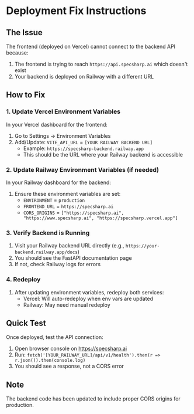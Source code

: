 # Deployment Fix Instructions

## The Issue
The frontend (deployed on Vercel) cannot connect to the backend API because:
1. The frontend is trying to reach `https://api.specsharp.ai` which doesn't exist
2. Your backend is deployed on Railway with a different URL

## How to Fix

### 1. Update Vercel Environment Variables
In your Vercel dashboard for the frontend:
1. Go to Settings → Environment Variables
2. Add/Update: `VITE_API_URL` = `[YOUR RAILWAY BACKEND URL]`
   - Example: `https://specsharp-backend.railway.app`
   - This should be the URL where your Railway backend is accessible

### 2. Update Railway Environment Variables (if needed)
In your Railway dashboard for the backend:
1. Ensure these environment variables are set:
   - `ENVIRONMENT` = `production`
   - `FRONTEND_URL` = `https://specsharp.ai`
   - `CORS_ORIGINS` = `["https://specsharp.ai", "https://www.specsharp.ai", "https://specsharp.vercel.app"]`

### 3. Verify Backend is Running
1. Visit your Railway backend URL directly (e.g., `https://your-backend.railway.app/docs`)
2. You should see the FastAPI documentation page
3. If not, check Railway logs for errors

### 4. Redeploy
1. After updating environment variables, redeploy both services:
   - Vercel: Will auto-redeploy when env vars are updated
   - Railway: May need manual redeploy

## Quick Test
Once deployed, test the API connection:
1. Open browser console on https://specsharp.ai
2. Run: `fetch('[YOUR_RAILWAY_URL]/api/v1/health').then(r => r.json()).then(console.log)`
3. You should see a response, not a CORS error

## Note
The backend code has been updated to include proper CORS origins for production.